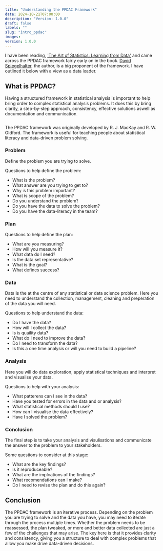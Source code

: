 ```yaml
---
title: "Understanding the PPDAC Framework"
date: 2024-10-21T07:00:00
description: "Version: 1.0.0"
draft: false
labels: ""
slug: "intro_ppdac"
images: 
version: 1.0.0
---
```



I have been reading, <a href="https://amzn.to/4hhbwTE" target="blank">'The Art of Statistics: Learning from Data'</a> and came across the PPDAC framework fairly early on in the book. <a href="https://en.wikipedia.org/wiki/David_Spiegelhalter" target="blank">David Spiegelhalter</a>, the author, is a big proponent of the framework. I have outlined it below with a view as a data leader.

## What is PPDAC?

Having a structured framework in statistical analysis is important to help bring order to complex statistical analysis problems. It does this by bring clarity, a step-by-step approach, consistency, effective solutions aswell as documentation and communication.


<img class="preview_charts" src="../../images/intro_ppdac.jpg" alt="">



The PPDAC framework was originally developed by R. J. MacKay and R. W. Oldford. The framework is useful for teaching people about statistical literacy and data-driven problem solving.

### Problem

Define the problem you are trying to solve.

Questions to help define the problem:

+ What is the problem?
+ What answer are you trying to get to?
+ Why is this problem important?
+ What is scope of the problem?
+ Do you understand the problem?
+ Do you have the data to solve the problem?
+ Do you have the data-literacy in the team?

### Plan

Questions to help define the plan:

+ What are you measuring?
+ How will you measure it?
+ What data do I need?
+ Is the data set representative?
+ What is the goal?
+ What defines success?


### Data

Data is the at the centre of any statistical or data science problem.  Here you need to understand the collection, management, cleaning and preperation of the data you will need.

Questions to help understand the data:

+ Do I have the data?
+ How will I collect the data?
+ Is is quaility data?
+ What do I need to improve the data?
+ Do I need to transform the data?
+ Is this a one time analysis or will you need to build a pipeline?

### Analysis

Here you will do data exploration, apply statistical techniques and interpret and visualise your data.

Questions to help with your analysis:

+ What patterens can I see in the data?
+ Have you tested for errors in the data and or analysis?
+ What statistical methods should I use?
+ How can I visualise the data effectively?
+ Have I solved the problem?

### Conclusion

The final step is to take your analysis and visulisations and communicate the answer to the problem to your stakeholders.

Some questions to consider at this stage:

+ What are the key findings?
+ Is it reproduceable?
+ What are the implcations of the findings?
+ What recomendations can I make?
+ Do I need to revise the plan and do this again?

## Conclusion


The PPDAC framework is an iterative process. Depending on the problem you are trying to solve and the data you have, you may need to iterate through the process multiple times. Whether the problem needs to be reassessed, the plan tweaked, or more and better data collected are just a few of the challenges that may arise. The key here is that it provides clarity and consistency, giving you a structure to deal with complex problems that allow you make drive data-driven decisions.

<!-- #### **7. Case Study: Applying PPDAC to a Real-World Problem**
- Detailed walkthrough of a case study using the PPDAC framework.
- Step-by-step application from problem definition to conclusion. -->

<!-- #### **8. Advanced Topics in PPDAC**
- **Iterative Nature of PPDAC**: Revisiting and refining each stage based on findings.
- **Integration with Machine Learning**: How PPDAC can be adapted for machine learning projects.
- **Ethical Considerations**: Ensuring ethical use of data throughout the PPDAC process.
- **Big Data Challenges**: Handling large datasets and the role of advanced analytics.

#### **Conclusion**
- Recap of the PPDAC framework and its benefits.
- Encouragement to apply PPDAC in various statistical and data science projects.
- Call to action for readers to explore further and practice using the framework. -->

<!-- ---



(1) How To Apply The "PPDAC" Framework To Your Data Science Problem. https://www.predinfer.com/blog/ppdac-data-science-cycle/.
(2) Data Skills | Using The PPDAC Model To Guide Your Analysis. https://www.thedataschool.com.au/kieran-adair/data-skills-using-the-ppdac-model-to-guide-your-analysis/.
(3) An Interesting Take on Statistical Science | Academic Psychiatry - Springer. https://link.springer.com/article/10.1007/s40596-022-01616-1.
(4) The joy of stats - Nature. https://www.nature.com/articles/d41586-019-00898-0. -->